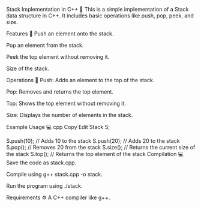 Stack Implementation in C++ 🚀
This is a simple implementation of a Stack data structure in C++. It includes basic operations like push, pop, peek, and size.

Features 🌟
Push an element onto the stack.

Pop an element from the stack.

Peek the top element without removing it.

Size of the stack.

Operations 🔧
Push: Adds an element to the top of the stack.

Pop: Removes and returns the top element.

Top: Shows the top element without removing it.

Size: Displays the number of elements in the stack.

Example Usage 💻
cpp
Copy
Edit
Stack S;

S.push(10);    // Adds 10 to the stack
S.push(20);    // Adds 20 to the stack
S.pop();       // Removes 20 from the stack
S.size();      // Returns the current size of the stack
S.top();       // Returns the top element of the stack
Compilation 💻
Save the code as stack.cpp.

Compile using g++ stack.cpp -o stack.

Run the program using ./stack.

Requirements ⚙️
A C++ compiler like g++.

